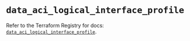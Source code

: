# `data_aci_logical_interface_profile`

Refer to the Terraform Registry for docs: [`data_aci_logical_interface_profile`](https://registry.terraform.io/providers/ciscodevnet/aci/2.17.0/docs/data-sources/logical_interface_profile).
